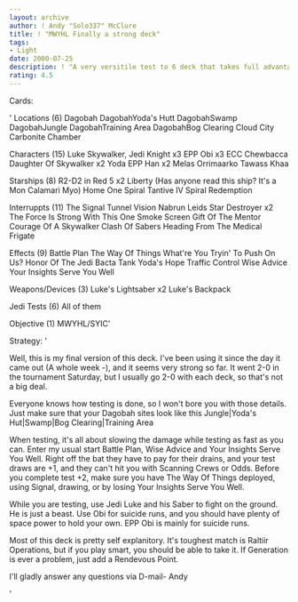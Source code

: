 ```yaml
---
layout: archive
author: ! Andy "Solo337" McClure
title: ! "MWYHL Finally a strong deck"
tags:
- Light
date: 2000-07-25
description: ! "A very versitile test to 6 deck that takes full advantage of the LS Jedi."
rating: 4.5
---
```

Cards: 

'
Locations (6)
Dagobah
DagobahYoda's Hutt
DagobahSwamp
DagobahJungle
DagobahTraining Area
DagobahBog Clearing
Cloud City Carbonite Chamber

Characters (15)
Luke Skywalker, Jedi Knight x3
EPP Obi x3
ECC Chewbacca
Daughter Of Skywalker x2
Yoda
EPP Han x2
Melas
Orrimaarko
Tawass Khaa

Starships (8)
R2-D2 in Red 5 x2
Liberty (Has anyone read this ship? It's a Mon Calamari Myo)
Home One
Spiral
Tantive IV
Spiral
Redemption

Interruppts (11)
The Signal
Tunnel Vision
Nabrun Leids
Star Destroyer x2
The Force Is Strong With This One
Smoke Screen
Gift Of The Mentor
Courage Of A Skywalker
Clash Of Sabers
Heading From The Medical Frigate

Effects (9)
Battle Plan
The Way Of Things
What're You Tryin' To Push On Us?
Honor Of The Jedi
Bacta Tank
Yoda's Hope
Traffic Control
Wise Advice
Your Insights Serve You Well

Weapons/Devices (3)
Luke's Lightsaber x2
Luke's Backpack

Jedi Tests (6)
All of them

Objective (1)
MWYHL/SYIC'

Strategy: '


Well, this is my final version of this deck. I've been using it since the day it came out (A whole week -), and it seems very strong so far. It went 2-0 in the tournament Saturday, but I usually go 2-0 with each deck, so that's not a big deal.

Everyone knows how testing is done, so I won't bore you with those details. Just make sure that your Dagobah sites look like this
Jungle|Yoda's Hut|Swamp|Bog Clearing|Training Area

When testing, it's all about slowing the damage while testing as fast as you can. Enter my usual start Battle Plan, Wise Advice and Your Insights Serve You Well. Right off the bat they have to pay for their drains, and your test draws are +1, and they can't hit you with Scanning Crews or Odds. Before you complete test +2, make sure you have The Way Of Things deployed, using Signal, drawing, or by losing Your Insights Serve You Well.

While you are testing, use Jedi Luke and his Saber to fight on the ground. He is just a beast. Use Obi for suicide runs, and you should have plenty of space power to hold your own. EPP Obi is mainly for suicide runs.

Most of this deck is pretty self explanitory. It's toughest match is Raltiir Operations, but if you play smart, you should be able to take it. If Generation is ever a problem, just add a Rendevous Point.

I'll gladly answer any questions via D-mail-
Andy

'